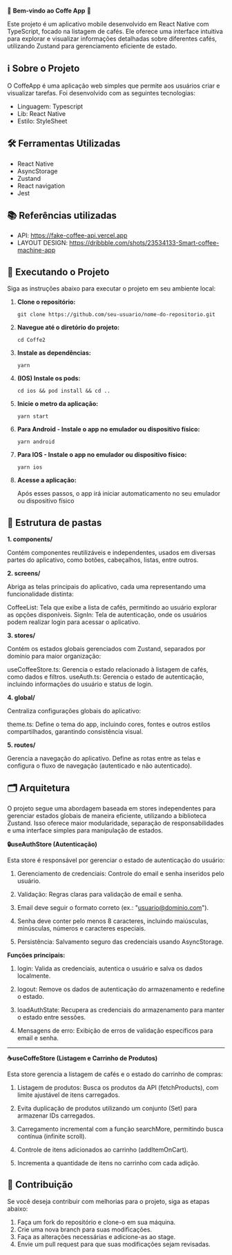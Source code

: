 🎉 **Bem-vindo ao Coffe App** 🚀

Este projeto é um aplicativo mobile desenvolvido em React Native com TypeScript, focado na listagem de cafés. Ele oferece uma interface intuitiva para explorar e visualizar informações detalhadas sobre diferentes cafés, utilizando Zustand para gerenciamento eficiente de estado.

## ℹ️ Sobre o Projeto

O CoffeApp é uma aplicação web simples que permite aos usuários criar e visualizar tarefas. Foi desenvolvido com as seguintes tecnologias:

- Linguagem: Typescript
- Lib: React Native
- Estilo: StyleSheet


## 🛠️ Ferramentas Utilizadas

- React Native
- AsyncStorage
- Zustand
- React navigation
- Jest

## 📚 Referências utilizadas
- API: https://fake-coffee-api.vercel.app
- LAYOUT DESIGN: https://dribbble.com/shots/23534133-Smart-coffee-machine-app


## 🚀 Executando o Projeto

Siga as instruções abaixo para executar o projeto em seu ambiente local:

1. **Clone o repositório:**

   ```
   git clone https://github.com/seu-usuario/nome-do-repositorio.git
   ```

2. **Navegue até o diretório do projeto:**

   ```
   cd Coffe2
   ```

3. **Instale as dependências:**

   ```
   yarn
   ```

4. **(IOS) Instale os pods:**

   ```
   cd ios && pod install && cd ..
   ```
   
5. **Inicie o metro da aplicação:**

   ```
   yarn start 
   ```

6. **Para Android - Instale o app no emulador ou dispositivo físico:**

   ```
   yarn android 
   ```

6. **Para IOS - Instale o app no emulador ou dispositivo físico:**

   ```
   yarn ios 
   ```
   
5. **Acesse a aplicação:**

   Após esses passos, o app irá iniciar automaticamento no seu emulador ou dispositivo físico

## 📂 Estrutura de pastas
**1. components/**

Contém componentes reutilizáveis e independentes, usados em diversas partes do aplicativo, como botões, cabeçalhos, listas, entre outros.

**2. screens/**

Abriga as telas principais do aplicativo, cada uma representando uma funcionalidade distinta:

CoffeeList: Tela que exibe a lista de cafés, permitindo ao usuário explorar as opções disponíveis.
SignIn: Tela de autenticação, onde os usuários podem realizar login para acessar o aplicativo.

**3. stores/**

Contém os estados globais gerenciados com Zustand, separados por domínio para maior organização:

useCoffeeStore.ts: Gerencia o estado relacionado à listagem de cafés, como dados e filtros.
useAuth.ts: Gerencia o estado de autenticação, incluindo informações do usuário e status de login.

**4. global/**

Centraliza configurações globais do aplicativo:

theme.ts: Define o tema do app, incluindo cores, fontes e outros estilos compartilhados, garantindo consistência visual.

**5. routes/**

Gerencia a navegação do aplicativo. Define as rotas entre as telas e configura o fluxo de navegação (autenticado e não autenticado).

## 🗂️ Arquitetura

O projeto segue uma abordagem baseada em stores independentes para gerenciar estados globais de maneira eficiente, utilizando a biblioteca Zustand. Isso oferece maior modularidade, separação de responsabilidades e uma interface simples para manipulação de estados.

**🔒useAuthStore (Autenticação)**

Esta store é responsável por gerenciar o estado de autenticação do usuário:

1. Gerenciamento de credenciais: Controle do email e senha inseridos pelo usuário.

2. Validação: Regras claras para validação de email e senha.

3. Email deve seguir o formato correto (ex.: "usuario@dominio.com").

4. Senha deve conter pelo menos 8 caracteres, incluindo maiúsculas, minúsculas, números e caracteres especiais.

5. Persistência: Salvamento seguro das credenciais usando AsyncStorage.

**Funções principais:**
1. login: Valida as credenciais, autentica o usuário e salva os dados localmente.

2. logout: Remove os dados de autenticação do armazenamento e redefine o estado.

3. loadAuthState: Recupera as credenciais do armazenamento para manter o estado entre sessões.

4. Mensagens de erro: Exibição de erros de validação específicos para email e senha.


---


**☕useCoffeStore (Listagem e Carrinho de Produtos)**

Esta store gerencia a listagem de cafés e o estado do carrinho de compras:

1. Listagem de produtos: Busca os produtos da API (fetchProducts), com limite ajustável de itens carregados.

2. Evita duplicação de produtos utilizando um conjunto (Set) para armazenar IDs carregados.

3. Carregamento incremental com a função searchMore, permitindo busca contínua (infinite scroll).

4. Controle de itens adicionados ao carrinho (addItemOnCart).

5. Incrementa a quantidade de itens no carrinho com cada adição.


## 📝 Contribuição

Se você deseja contribuir com melhorias para o projeto, siga as etapas abaixo:

1. Faça um fork do repositório e clone-o em sua máquina.
2. Crie uma nova branch para suas modificações.
3. Faça as alterações necessárias e adicione-as ao stage.
4. Envie um pull request para que suas modificações sejam revisadas.



